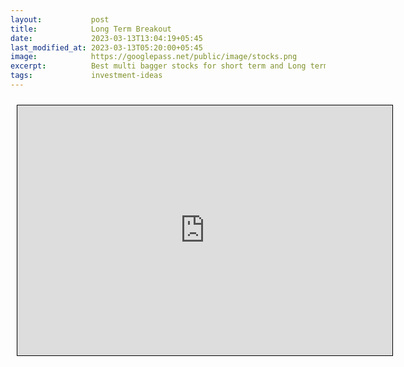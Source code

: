 ```yaml
---
layout:           post
title:            Long Term Breakout
date:             2023-03-13T13:04:19+05:45
last_modified_at: 2023-03-13T05:20:00+05:45
image:            https://googlepass.net/public/image/stocks.png
excerpt:          Best multi bagger stocks for short term and Long term.
tags:             investment-ideas
---
```



<iframe src="https://docs.google.com/spreadsheets/d/e/2PACX-1vQGyE2wCU8gBz2dZZHdmmb18n8IctGu-LzvBqYIvAqY17tbl1G4TrZsNxSIZ9A4vg/pubhtml?gid=1458477254&single=true&amp;widget=true&amp;headers=false" scrolling="yes" style="border: 1px solid black; position: relative; margin-left: 10px; margin-top: 10px; width: 600px; height: 400px; ">
</iframe>
